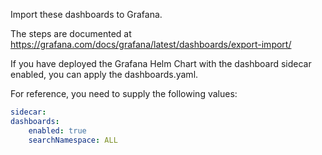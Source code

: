 Import these dashboards to Grafana.

The steps are documented at https://grafana.com/docs/grafana/latest/dashboards/export-import/

If you have deployed the Grafana Helm Chart with the dashboard sidecar enabled, you can apply the dashboards.yaml.

For reference, you need to supply the following values:

```yaml
sidecar:
dashboards:
    enabled: true
    searchNamespace: ALL
```
